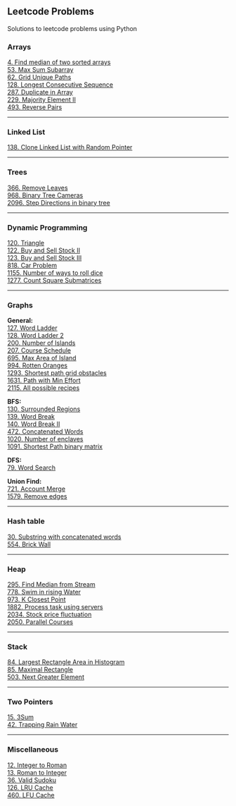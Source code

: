 ## Leetcode Problems

Solutions to leetcode problems using Python

### Arrays
[4. Find median of two sorted arrays](./leetcode/arrays/4_median_of_two_sorted_arrays.md) \
[53. Max Sum Subarray](./leetcode/arrays/53_max_sum_subarray.md) \
[62. Grid Unique Paths](./sde-sheet/arrays3/grid_uniq_paths.md) \
[128. Longest Consecutive Sequence](./leetcode/arrays/128_longest_consecutive_seq.md) \
[287. Duplicate in Array](./leetcode/arrays/287_duplicate_in_array.md) \
[229. Majority Element II](./leetcode/arrays/229_majority_gt_nby3.md) \
[493. Reverse Pairs](./leetcode/arrays/493_reverse_pairs.md)

---

### Linked List
[138. Clone Linked List with Random Pointer](./leetcode/linked_list/clone_with_random_pointer.md)

---

### Trees
[366. Remove Leaves](./leetcode/trees/366_remove_leaves.md) \
[968. Binary Tree Cameras](./leetcode/trees/968_binary_tree_cameras.md) \
[2096. Step Directions in binary tree](./leetcode/trees/2096_step_directions_from_bin_tree_node_to_another.md)

---

### Dynamic Programming
[120. Triangle](./leetcode/dynamic_programming/120_triangle.md) \
[122. Buy and Sell Stock II](./general/dynamic_programming/stocks/buy_sell_stocks_2.md) \
[123. Buy and Sell Stock III](./general/dynamic_programming/stocks/buy_sell_stocks_3.md) \
[818. Car Problem](./leetcode/dynamic_programming/818_car_problem.md) \
[1155. Number of ways to roll dice](./leetcode/dynamic_programming/1155_ways_to_roll_dice.md) \
[1277. Count Square Submatrices](./leetcode/dynamic_programming/1277_count_sq_submatrices.md)

---

### Graphs 

**General:** \
[127. Word Ladder](./leetcode/graphs/127_word_ladder.md) \
[128. Word Ladder 2](./leetcode/graphs/128_word_ladder_2.md) \
[200. Number of Islands](./leetcode/graphs/200_number_of_islands.md) \
[207. Course Schedule](./leetcode/graphs/207_course_schedule.md) \
[695. Max Area of Island](./leetcode/graphs/695-max-area-of-island.md) \
[994. Rotten Oranges](./leetcode/graphs/994_rotten_tomatoes.md) \
[1293. Shortest path grid obstacles](./leetcode/graphs/1293_shortest_path_grid_obstacles.md) \
[1631. Path with Min Effort](./leetcode/graphs/1631_path_min_effort.md) \
[2115. All possible recipes](./leetcode/graphs/2115_all_possible_recipes.md)

**BFS:**\
[130. Surrounded Regions](./leetcode/bfs/130_surrounded_by_regions.md) \
[139. Word Break](./leetcode/bfs/139_word_break.md) \
[140. Word Break II](./leetcode/bfs/140_word_break_ii.md) \
[472. Concatenated Words](./leetcode/bfs/472_concatenated_words.md) \
[1020. Number of enclaves](./leetcode/bfs/1020_number_of_enclaves.md) \
[1091. Shortest Path binary matrix](./leetcode/bfs/1091_shortest_path_binary_matrix.md)

**DFS:** \
[79. Word Search](./leetcode/dfs/79_word_search.md)

**Union Find:** \
[721. Account Merge](./leetcode/union_find/721_account_merge.md) \
[1579. Remove edges](./leetcode/union_find/1579_remove_edges.md)

---

### Hash table
[30. Substring with concatenated words](./leetcode/hash_table/30_substring_with_concatenated_words.md) \
[554. Brick Wall](./leetcode/hash_table/554_brick_wall.md)

---

### Heap
[295. Find Median from Stream](./leetcode/heap/295_median_of_data_stream.md) \
[778. Swim in rising Water](./leetcode/heap/778_swim_in_rising_water.md) \
[973. K Closest Point](./leetcode/heap/973_k_closest_point.md) \
[1882. Process task using servers](./leetcode/heap/1882_process_task_using_servers.md) \
[2034. Stock price fluctuation](./leetcode/heap/2034_stock_price_fluctuation.md) \
[2050. Parallel Courses](./leetcode/heap/2050_parallel_courses_iii.md)

---

### Stack
[84. Largest Rectangle Area in Histogram](./leetcode/stack/84_largest_rectangle_in_histogram.md) \
[85. Maximal Rectangle](./leetcode/stack/85_maximal_rectangle.md) \
[503. Next Greater Element](./leetcode/stack/503_next_greater_circular_array.md)

---

### Two Pointers
[15. 3Sum](./leetcode/two_pointers/15_3sum.md) \
[42. Trapping Rain Water](./leetcode/two_pointers/42_trapping_rain_water.md)

---

### Miscellaneous
[12. Integer to Roman](./leetcode/miscellaneous/12_integer_to_roman.md) \
[13. Roman to Integer](./leetcode/miscellaneous/13_roman_to_integer.md) \
[36. Valid Sudoku](./leetcode/miscellaneous/36_valid_sudoku.md) \
[126. LRU Cache](./leetcode/miscellaneous/126_lru_cache.md) \
[460. LFU Cache](./leetcode/miscellaneous/460_lfu_cache.md)
